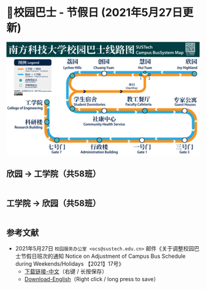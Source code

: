 # 🚌校园巴士 - 节假日 (2021年5月27日更新)

<a data-fancybox title="" href="https://cdn.jsdelivr.net/gh/sustc/sustech-online-ng@master/docs/transport/busline2.png">![](./busline2.png)</a>

## 欣园 → 工学院（共58班）

<ClientOnly>

<div id="bus-table-hl2rb">
    <table class="dataTable" id="holi-bus-hl2rb">
    </table>
</div>

</ClientOnly>

## 工学院 → 欣园（共58班）

<ClientOnly>
<div id="bus-table-rb2hl">
    <table class="dataTable" id="holi-bus-rb2hl">
    </table>
</div>
</ClientOnly>

## 参考文献

* 2021年5月27日 `校园服务办公室 <ocs@sustech.edu.cn>` 邮件《关于调整校园巴士节假日班次的通知 Notice on Adjustment of Campus Bus Schedule during Weekends/Holidays 【2021】17号》
    * [下载链接-中文](https://cdn.jsdelivr.net/gh/sustc/sustech-online-ng@master/docs/transport/Campus_Bus_Schedule_2021_05_CN.pdf)（右键 / 长按保存）
    * [Download-English](https://cdn.jsdelivr.net/gh/sustc/sustech-online-ng@master/docs/transport/Campus_Bus_Schedule_2021_05_EN.pdf)（Right click / long press to save）

<script>
  export default {
    mounted () {
function getTime(MinBefore) {
    // 获取x分钟前的时间
    var date = new Date();
    date.setMinutes(date.getMinutes() - MinBefore);
    var h = date.getHours();
    var hour = (h < 10) ? "0" + h : h;
    var m = date.getMinutes();
    var min = (m < 10) ? "0" + m : m;
    return hour + ":" + min;
}

function update_bus_status(bus_time_table) {
    var now_20 = getTime(20);
    var now = getTime(0);
    var now_row_index = 0;
    for (var i = 0, len = bus_time_table.length; i < len; i++) {
        if (bus_time_table[i][0] < now_20) {
            bus_time_table[i][2] = "已到达";
            now_row_index = i;
        } else if (bus_time_table[i][0] < now) {
            bus_time_table[i][2] = "在途中";
        } else {
            bus_time_table[i][2] = "未发车";
        }
    }
    return { "row": now_row_index, "now_table": bus_time_table }
}

// 欣园 → 科研楼
var busdata_hl2rb= [
    ["07:00","",""],
    ["07:20","",""],
    ["07:40","",""],
    ["08:00","",""],
    ["08:20","",""],
    ["08:40","",""],
    ["09:00","",""],
    ["09:20","",""],
    ["09:40","",""],
    ["10:00","",""],
    ["10:20","",""],
    ["10:40","",""],
    ["11:00","",""],
    ["11:10","",""],
    ["11:20","",""],
    ["11:30","",""],
    ["11:40","",""],
    ["11:50","",""],
    ["12:00","",""],
    ["12:10","",""],
    ["12:20","",""],
    ["12:30","",""],
    ["12:40","",""],
    ["12:50","",""],
    ["13:00","",""],
    ["13:20","",""],
    ["13:40","",""],
    ["14:00","",""],
    ["14:20","",""],
    ["14:40","",""],
    ["15:00","",""],
    ["15:20","",""],
    ["15:40","",""],
    ["16:00","",""],
    ["16:20","",""],
    ["16:40","",""],
    ["17:00","",""],
    ["17:10","",""],
    ["17:20","",""],
    ["17:30","",""],
    ["17:40","",""],
    ["17:50","",""],
    ["18:00","",""],
    ["18:10","",""],
    ["18:20","",""],
    ["18:30","",""],
    ["18:40","",""],
    ["18:50","",""],
    ["19:00","",""],
    ["19:20","",""],
    ["19:40","",""],
    ["20:00","",""],
    ["20:20","",""],
    ["20:40","",""],
    ["21:00","",""],
    ["21:20","",""],
    ["21:40","",""],
    ["22:00","",""],
];


// 科研楼 → 欣园
var busdata_rb2hl = [
    ["07:20","",""],
    ["07:40","",""],
    ["08:00","",""],
    ["08:20","",""],
    ["08:40","",""],
    ["09:00","",""],
    ["09:20","",""],
    ["09:40","",""],
    ["10:00","",""],
    ["10:20","",""],
    ["10:40","",""],
    ["11:00","",""],
    ["11:10","",""],
    ["11:20","",""],
    ["11:30","",""],
    ["11:40","",""],
    ["11:50","",""],
    ["12:00","",""],
    ["12:10","",""],
    ["12:20","",""],
    ["12:30","",""],
    ["12:40","",""],
    ["12:50","",""],
    ["13:00","",""],
    ["13:20","",""],
    ["13:40","",""],
    ["14:00","",""],
    ["14:20","",""],
    ["14:40","",""],
    ["15:00","",""],
    ["15:20","",""],
    ["15:40","",""],
    ["16:00","",""],
    ["16:20","",""],
    ["16:40","",""],
    ["17:00","",""],
    ["17:10","",""],
    ["17:20","",""],
    ["17:30","",""],
    ["17:40","",""],
    ["17:50","",""],
    ["18:00","",""],
    ["18:10","",""],
    ["18:20","",""],
    ["18:30","",""],
    ["18:40","",""],
    ["18:50","",""],
    ["19:00","",""],
    ["19:20","",""],
    ["19:40","",""],
    ["20:00","",""],
    ["20:20","",""],
    ["20:40","",""],
    ["21:00","",""],
    ["21:20","",""],
    ["21:40","",""],
    ["22:00","",""],
    ["22:20","",""],
];


function build_all_table() {
    if ($.fn.DataTable.isDataTable('#hl2rb')) {
        return;
    }

    var dtb_config = {
        scrollY: 300,
        paging: false,
        searching: false,
        bFilter: false,
        info: false,
        columns: [
            { title: "发车时间" },
            { title: "平时/高峰", "orderable": false },
            { title: "状态", "orderable": false },
        ],
        rowCallback: function (row, data, index) {
            if (data[2] == "已到达") {
                $('td', row).css('background-color', '#003f43'); // SUSTech dark green
                $('td', row).css('color', '#FFFFFF');
            }
            else if (data[2] == "未发车") {
                $('td', row).css('background-color', '#FFFFFF'); // SUSTech dark green
                $('td', row).css('color', '#2c3e50');
            }
            else if (data[2] == "在途中") {
                $('td', row).css('background-color', '#ed6c00'); // SUSTech orange
                $('td', row).each(function () {
                    $(this).html('<b>' + $(this).text() + '</b>');
                });
            }
        }
    }

    // high land - research building
    var tmp = update_bus_status(busdata_hl2rb);
    busdata_hl2rb = tmp.now_table;
    var now_bus_row_hl2rb = tmp.row;
    var ins_table_hl2rb = $('#holi-bus-hl2rb').DataTable($.extend(true, { data: busdata_hl2rb }, dtb_config));
    var now_bus_offset = $(ins_table_hl2rb.row(Math.min(now_bus_row_hl2rb, busdata_hl2rb.length)).node()).offset().top - $(ins_table_hl2rb.row(0).node()).offset().top;
    $("#bus-table-hl2rb .dataTables_scrollBody").scrollTop(now_bus_offset);

    // research building - high land
    var tmp = update_bus_status(busdata_rb2hl);
    busdata_rb2hl = tmp.now_table;
    var now_bus_row_rb2hl = tmp.row;
    var ins_table_rb2hl = $('#holi-bus-rb2hl').DataTable($.extend(true, { data: busdata_rb2hl }, dtb_config));
    var now_bus_offset = $(ins_table_rb2hl.row(Math.min(now_bus_row_rb2hl, busdata_rb2hl.length)).node()).offset().top - $(ins_table_rb2hl.row(0).node()).offset().top;
    $("#bus-table-rb2hl .dataTables_scrollBody").scrollTop(now_bus_offset);

}

document.addEventListener('DOMContentLoaded', build_all_table, false);

$(document).ready(function () {
    build_all_table();
});
    }
  }
</script>
